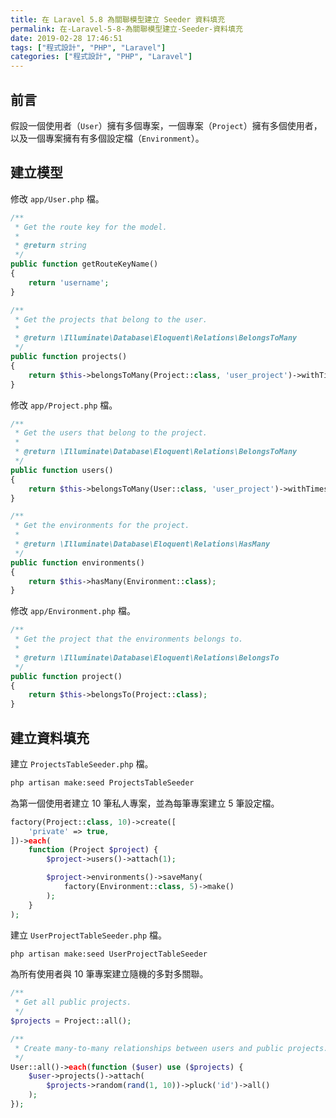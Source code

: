 ```yaml
---
title: 在 Laravel 5.8 為關聯模型建立 Seeder 資料填充
permalink: 在-Laravel-5-8-為關聯模型建立-Seeder-資料填充
date: 2019-02-28 17:46:51
tags: ["程式設計", "PHP", "Laravel"]
categories: ["程式設計", "PHP", "Laravel"]
---
```


## 前言

假設一個使用者（`User`）擁有多個專案，一個專案（`Project`）擁有多個使用者，以及一個專案擁有有多個設定檔（`Environment`）。

## 建立模型

修改 `app/User.php` 檔。

```PHP
/**
 * Get the route key for the model.
 *
 * @return string
 */
public function getRouteKeyName()
{
    return 'username';
}

/**
 * Get the projects that belong to the user.
 *
 * @return \Illuminate\Database\Eloquent\Relations\BelongsToMany
 */
public function projects()
{
    return $this->belongsToMany(Project::class, 'user_project')->withTimestamps();
}
```

修改 `app/Project.php` 檔。

```PHP
/**
 * Get the users that belong to the project.
 *
 * @return \Illuminate\Database\Eloquent\Relations\BelongsToMany
 */
public function users()
{
    return $this->belongsToMany(User::class, 'user_project')->withTimestamps();
}

/**
 * Get the environments for the project.
 *
 * @return \Illuminate\Database\Eloquent\Relations\HasMany
 */
public function environments()
{
    return $this->hasMany(Environment::class);
}
```

修改 `app/Environment.php` 檔。

```PHP
/**
 * Get the project that the environments belongs to.
 *
 * @return \Illuminate\Database\Eloquent\Relations\BelongsTo
 */
public function project()
{
    return $this->belongsTo(Project::class);
}
```

## 建立資料填充

建立 `ProjectsTableSeeder.php` 檔。

```BASH
php artisan make:seed ProjectsTableSeeder
```

為第一個使用者建立 10 筆私人專案，並為每筆專案建立 5 筆設定檔。

```PHP
factory(Project::class, 10)->create([
    'private' => true,
])->each(
    function (Project $project) {
        $project->users()->attach(1);

        $project->environments()->saveMany(
            factory(Environment::class, 5)->make()
        );
    }
);
```

建立 `UserProjectTableSeeder.php` 檔。

```BASH
php artisan make:seed UserProjectTableSeeder
```

為所有使用者與 10 筆專案建立隨機的多對多關聯。

```PHP
/**
 * Get all public projects.
 */
$projects = Project::all();

/**
 * Create many-to-many relationships between users and public projects.
 */
User::all()->each(function ($user) use ($projects) {
    $user->projects()->attach(
        $projects->random(rand(1, 10))->pluck('id')->all()
    );
});
```
